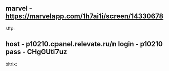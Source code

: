 marvel - https://marvelapp.com/1h7ai1i/screen/14330678
-----------------------------------------------------------
sftp:

host - p10210.cpanel.relevate.ru/n
login - p10210
pass - CHgGUti7uz
-----------------------------------------------------------
bitrix: